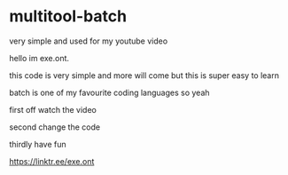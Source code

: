 # multitool-batch
very simple and used for my youtube video

hello im exe.ont.

this code is very simple and more will come but this is super easy to learn

batch is one of my favourite coding languages so yeah

first off watch the video

second change the code

thirdly have fun

https://linktr.ee/exe.ont

